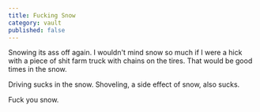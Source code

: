 ```yaml
---
title: Fucking Snow
category: vault
published: false
---
```


Snowing its ass off again. I wouldn't mind snow so much if I were a hick with
a piece of shit farm truck with chains on the tires. That would be good times
in the snow.

Driving sucks in the snow. Shoveling, a side effect of snow, also sucks.

Fuck you snow.
